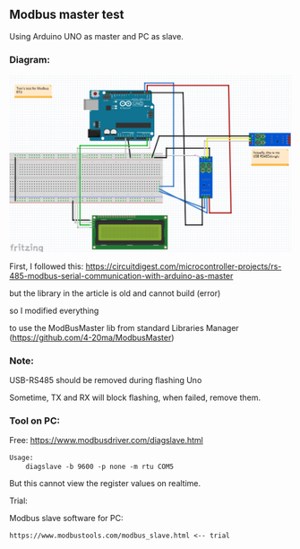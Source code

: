 ## Modbus master test

Using Arduino UNO as master and PC as slave.

### Diagram:

![Diagram](tien_diagram1.PNG)


First, I followed this:
https://circuitdigest.com/microcontroller-projects/rs-485-modbus-serial-communication-with-arduino-as-master

but the library in the article is old and cannot build (error)

so I modified everything

to use the ModBusMaster lib from standard Libraries Manager (https://github.com/4-20ma/ModbusMaster)

### Note: 

USB-RS485 should be removed during flashing Uno

Sometime, TX and RX will block flashing, when failed, remove them.

### Tool on PC:

Free:
	https://www.modbusdriver.com/diagslave.html

	Usage:
		diagslave -b 9600 -p none -m rtu COM5

But this cannot view the register values on realtime.

Trial:

Modbus slave software for PC:

	https://www.modbustools.com/modbus_slave.html <-- trial

